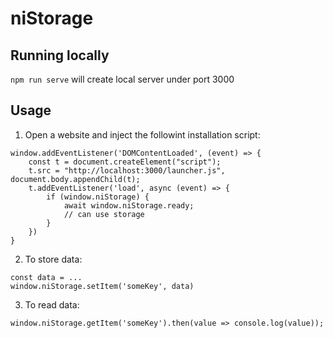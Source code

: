 # niStorage

## Running locally

`npm run serve` will create local server under port 3000

## Usage

1. Open a website and inject the followint installation script:

```
window.addEventListener('DOMContentLoaded', (event) => {
    const t = document.createElement("script");
    t.src = "http://localhost:3000/launcher.js", document.body.appendChild(t);
    t.addEventListener('load', async (event) => {
        if (window.niStorage) {
            await window.niStorage.ready;
            // can use storage
        }
    })
}
```

2. To store data:

```
const data = ...
window.niStorage.setItem('someKey', data)
```

3. To read data:

```
window.niStorage.getItem('someKey').then(value => console.log(value));
```
